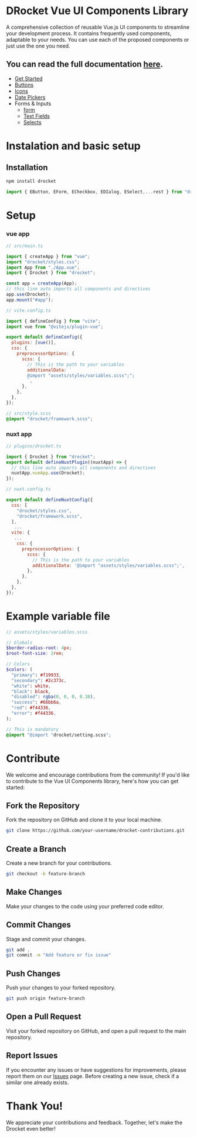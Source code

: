 # DRocket Vue UI Components Library

A comprehensive collection of reusable Vue.js UI components to streamline your development process. It contains frequently used components, adaptable to your needs. You can use each of the proposed components or just use the one you need.

## You can read the full documentation [here](https://drocket-doc.vercel.app/).

- [Get Started](https://drocket-doc.vercel.app/)
- [Buttons](https://drocket-doc.vercel.app/buttons)
- [Icons](https://drocket-doc.vercel.app/icons)
- [Date Pickers](https://drocket-doc.vercel.app/date-picker)
- Forms & Inputs
  - [form](https://drocket-doc.vercel.app/form)
  - [Text Fields](https://drocket-doc.vercel.app/form/text-fields)
  - [Selects](https://drocket-doc.vercel.app/form/selects)

# Instalation and basic setup

## Installation

```bash
npm install drocket
```

```javascript
import { EButton, EForm, ECheckbox, EDIalog, ESelect,...rest } from "drocket";
```

# Setup

### vue app

```javascript
// src/main.ts

import { createApp } from "vue";
import "drocket/styles.css";
import App from "./App.vue";
import { Drocket } from "drocket";

const app = createApp(App);
// this line auto imports all components and directives
app.use(Drocket);
app.mount("#app");
```

```javascript
// vite.config.ts

import { defineConfig } from "vite";
import vue from "@vitejs/plugin-vue";

export default defineConfig({
  plugins: [vue()],
  css: {
    preprocessorOptions: {
      scss: {
        // This is the path to your variables
        additionalData: `          
        @import "assets/styles/variables.scss";";
        `,
      },
    },
  },
});
```

```scss
// src/style.scss
@import "drocket/framework.scss";
```

### nuxt app

```javascript
// plugins/drocket.ts

import { Drocket } from "drocket";
export default defineNuxtPlugin((nuxtApp) => {
  // this line auto imports all components and directives
  nuxtApp.vueApp.use(Drocket);
});
```

```javascript
// nuxt.config.ts

export default defineNuxtConfig({
  css: [
    "drocket/styles.css",
    "drocket/framework.scss",
  ],
   ...
  vite: {
   ...
    css: {
      preprocessorOptions: {
        scss: {
          // This is the path to your variables
          additionalData: '@import "assets/styles/variables.scss";',
        },
      },
    },
  },
});
```

# Example variable file

```scss
// assets/styles/variables.scss

// Globals
$border-radius-root: 4px;
$root-font-size: 2rem;

// Colors
$colors: (
  "primary": #f19933,
  "secondary": #2c373c,
  "white": white,
  "black": black,
  "disabled": rgba(0, 0, 0, 0.38),
  "success": #66bb6a,
  "red": #f44336,
  "error": #f44336,
);

// This is mandatory
@import "@import "drocket/setting.scss";
```

# Contribute

We welcome and encourage contributions from the community! If you'd like to contribute to the Vue UI Components library, here's how you can get started:

## Fork the Repository

Fork the repository on GitHub and clone it to your local machine.

```bash
git clone https://github.com/your-username/drocket-contributions.git
```

## Create a Branch

Create a new branch for your contributions.

```bash
git checkout -b feature-branch
```

## Make Changes

Make your changes to the code using your preferred code editor.

## Commit Changes

Stage and commit your changes.

```bash
git add .
git commit -m "Add feature or fix issue"
```

## Push Changes

Push your changes to your forked repository.

```bash
git push origin feature-branch
```

## Open a Pull Request

Visit your forked repository on GitHub, and open a pull request to the main repository.

## Report Issues

If you encounter any issues or have suggestions for improvements, please report them on our [Issues](https://github.com/everleandro/drocket/issues) page. Before creating a new issue, check if a similar one already exists.

# Thank You!

We appreciate your contributions and feedback. Together, let's make the Drocket even better!
